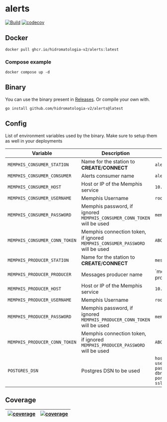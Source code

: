 # alerts

[![Build](https://github.com/hidromatologia-v2/alerts/actions/workflows/build.yaml/badge.svg)](https://github.com/hidromatologia-v2/alerts/actions/workflows/build.yaml)
[![codecov](https://codecov.io/gh/hidromatologia-v2/alerts/branch/main/graph/badge.svg?token=KUQFMZ4IR2)](https://codecov.io/gh/hidromatologia-v2/alerts)

## Docker

```shell
docker pull ghcr.io/hidromatologia-v2/alerts:latest
```

### Compose example

```shell
docker compose up -d
```

## Binary

You can use the binary present in [Releases](https://github.com/hidromatologia-v2/alerts/releases/latest). Or compile your own with.

```shell
go install github.com/hidromatologia-v2/alerts@latest
```

## Config

List of environment variables used by the binary. Make sure to setup them as well in your deployments

| Variable                      | Description                                                  | Example                                                      |
| ----------------------------- | ------------------------------------------------------------ | ------------------------------------------------------------ |
| `MEMPHIS_CONSUMER_STATION`    | Name for the station to **CREATE**/**CONNECT**               | `alerts`                                                     |
| `MEMPHIS_CONSUMER_CONSUMER`   | Alerts consumer name                                         | `alerts-consumer`                                            |
| `MEMPHIS_CONSUMER_HOST`       | Host or IP of the Memphis service                            | `10.10.10.10`                                                |
| `MEMPHIS_CONSUMER_USERNAME`   | Memphis Username                                             | `root`                                                       |
| `MEMPHIS_CONSUMER_PASSWORD`   | Memphis password, if ignored `MEMPHIS_CONSUMER_CONN_TOKEN` will be used | `memphis`                                                    |
| `MEMPHIS_CONSUMER_CONN_TOKEN` | Memphis connection token, if ignored `MEMPHIS_CONSUMER_PASSWORD` will be used | `ABCD`                                                       |
| `MEMPHIS_PRODUCER_STATION`    | Name for the station to **CREATE**/**CONNECT**               | `messages`                                                   |
| `MEMPHIS_PRODUCER_PRODUCER`   | Messages producer name                                       | `messages-producer                                           |
| `MEMPHIS_PRODUCER_HOST`       | Host or IP of the Memphis service                            | `10.10.10.10`                                                |
| `MEMPHIS_PRODUCER_USERNAME`   | Memphis Username                                             | `root`                                                       |
| `MEMPHIS_PRODUCER_PASSWORD`   | Memphis password, if ignored `MEMPHIS_PRODUCER_CONN_TOKEN` will be used | `memphis`                                                    |
| `MEMPHIS_PRODUCER_CONN_TOKEN` | Memphis connection token, if ignored `MEMPHIS_PRODUCER_PASSWORD` will be used | `ABCD`                                                       |
| `POSTGRES_DSN`                | Postgres DSN to be used                                      | `host=127.0.0.1 user=sulcud password=sulcud dbname=sulcud port=5432 sslmode=disable` |

## Coverage

| [![coverage](https://codecov.io/gh/hidromatologia-v2/alerts/branch/main/graphs/sunburst.svg?token=KUQFMZ4IR2)](https://app.codecov.io/gh/hidromatologia-v2/alerts) | [![coverage](https://codecov.io/gh/hidromatologia-v2/alerts/branch/main/graphs/tree.svg?token=KUQFMZ4IR2)](https://app.codecov.io/gh/hidromatologia-v2/alerts) |
| ------------------------------------------------------------ | ------------------------------------------------------------ |
